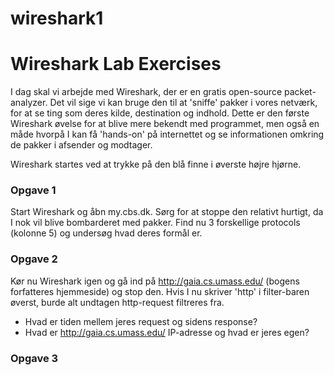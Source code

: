 # wireshark1

# Wireshark Lab Exercises

I dag skal vi arbejde med Wireshark, der er en gratis open-source packet-analyzer. Det vil sige vi kan bruge den til at 'sniffe' pakker i vores netværk, for at se ting som deres kilde, destination og indhold. Dette er den første Wireshark øvelse for at blive mere bekendt med programmet, men også en måde hvorpå I kan få 'hands-on' på internettet og se informationen omkring de pakker i afsender og modtager. 

Wireshark startes ved at trykke på den blå finne i øverste højre hjørne.

### Opgave 1
Start Wireshark og åbn my.cbs.dk. Sørg for at stoppe den relativt hurtigt, da I nok vil blive bombarderet med pakker.
Find nu 3 forskellige protocols (kolonne 5) og undersøg hvad deres formål er.

### Opgave 2
Kør nu Wireshark igen og gå ind på http://gaia.cs.umass.edu/ (bogens forfatteres hjemmeside) og stop den. Hvis I nu skriver 'http' i filter-baren øverst, burde alt undtagen http-request filtreres fra.
- Hvad er tiden mellem jeres request og sidens response?
- Hvad er http://gaia.cs.umass.edu/ IP-adresse og hvad er jeres egen?

### Opgave 3
